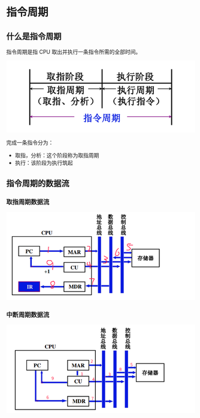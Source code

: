 # 指令周期

## 什么是指令周期

指令周期是指 CPU 取出并执行一条指令所需的全部时间。

![](../.gitbook/assets/zhi-ling-zhou-qi-.png)

完成一条指令分为：

* 取指，分析：这个阶段称为取指周期
* 执行：该阶段为执行筑起

## 指令周期的数据流

### 取指周期数据流

![](../.gitbook/assets/qu-zhi-zhou-qi-shu-ju-liu-.png)

### 中断周期数据流

![](../.gitbook/assets/zhong-duan-zhou-qi-shu-ju-liu-.png)

